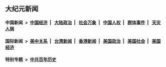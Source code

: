 ## 大纪元新闻

#### 中国新闻 &nbsp;>&nbsp; [中国经济](indexes/ncid283/README.md?07120845) &nbsp;| &nbsp; [大陆政治](indexes/ncid277/README.md?07120845) &nbsp;| &nbsp; [社会万象](indexes/ncid282/README.md?07120845) &nbsp;| &nbsp; [中国人权](indexes/ncid278/README.md?07120845) &nbsp;| &nbsp; [群体事件](indexes/ncid279/README.md?07120845) &nbsp;| &nbsp; [天灾人祸](indexes/ncid280/README.md?07120845)

#### 国际新闻 &nbsp;>&nbsp; [美中关系](indexes/nf1412576/README.md?07120845) &nbsp;| &nbsp; [台湾新闻](indexes/ncid1349361/README.md?07120845) &nbsp;| &nbsp; [香港新闻](indexes/ncid1349362/README.md?07120845) &nbsp;| &nbsp; [美国政治](indexes/ncid1078159/README.md?07120845) &nbsp;| &nbsp; [美国社会](indexes/ncid1078160/README.md?07120845) &nbsp;| &nbsp; [美国经济](indexes/ncid1078158/README.md?07120845)

#### 特别专题 &nbsp;>&nbsp; [中共百年历史](https://github.com/easy2view/epoch-special/blob/master/README.md?07120845)  
